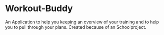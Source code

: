 # Workout-Buddy
An Application to help you keeping an overview of your training and to help you to pull through your plans.
Created because of an Schoolproject.
